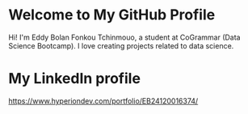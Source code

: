 # Welcome to My GitHub Profile
Hi! 
I'm Eddy Bolan Fonkou Tchinmouo, a student at CoGrammar (Data Science Bootcamp). 
I love creating projects related to data science.

# My LinkedIn profile
https://www.hyperiondev.com/portfolio/EB24120016374/
